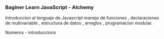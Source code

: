 ### Baginer Learn JavaScript - Alchemy 


Introduccion al lenguaje de Javascript manejo de funciones , declaraciones de multivariable 
, estructura de datos , arreglos , programacion modular.

<p> Numeros - introduccions <p>
